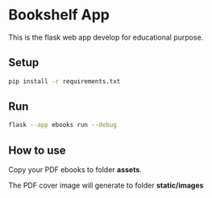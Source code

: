 # Bookshelf App

This is the flask web app develop for educational purpose.

## Setup

```bash
pip install -r requirements.txt
```

## Run

```bash
flask --app ebooks run --debug
```

## How to use

Copy your PDF ebooks to folder **assets**.

The PDF cover image will generate to folder **static/images**